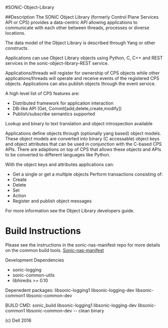 #SONiC-Object-Library

##Description
The SONiC Object Library (formerly Control Plane Services API or CPS) provides a data-centric API allowing applications to communicate with each other between threads, processes or diverse locations.

The data model of the Object Library is described through Yang or other constructs.

Applications can use Object Library objects using Python, C, C++ and REST services in the sonic-object-library-REST service.


Applications/threads will register for ownership of CPS objects while other applications/threads will operate and receive events of the registered CPS objects.   Applications can also publish objects through the event service.


A high level list of CPS features are:
* Distributed framework for application interaction
* DB-like API (Get, Commit[add,delete,create,modify])
* Publish/subscribe semantics supported

Lookup and binary to text translation and object introspection available


Applications define objects through (optionally yang based) object models.  These object models are converted into binary (C accessable) object keys and object attributes that can be used in conjunction with the C-based CPS APIs.  There are adaptions on top of CPS that allows these objects and APIs to be converted to different languages like Python.

With the object keys and attributes applications can:
* Get a single or get a multiple objects
Perform transactions consisting of:
* Create
* Delete
* Set
* Action
* Register and publish object messages


For more information see the Object Library developers guide.

Build Instructions
=====================
Please see the instructions in the sonic-nas-manifest repo for more details on the common build tools.  [Sonic-nas-manifest](https://github.com/Azure/sonic-nas-manifest)

Development Dependencies 
- sonic-logging
- sonic-common-utils
- libhiredis >= 0.10

Depenedent packages:
  libsonic-logging1 libsonic-logging-dev libsonic-common1 libsonic-common-dev 

BUILD CMD:  sonic_build libsonic-logging1 libsonic-logging-dev libsonic-common1 libsonic-common-dev -- clean binary


(c) Dell 2016
